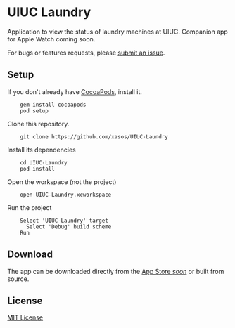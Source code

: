 UIUC Laundry
========

Application to view the status of laundry machines at UIUC. Companion app for Apple Watch coming soon.

For bugs or features requests, please [submit an issue](https://github.com/xasos/UIUC-Laundry/issues/new).

## Setup
If you don't already have [CocoaPods](http://cocoapods.org/), install it.

        gem install cocoapods
        pod setup

Clone this repository.

        git clone https://github.com/xasos/UIUC-Laundry

Install its dependencies

        cd UIUC-Laundry
        pod install

Open the workspace (not the project)

        open UIUC-Laundry.xcworkspace

Run the project

        Select 'UIUC-Laundry' target
          Select 'Debug' build scheme
        Run

## Download 
The app can be downloaded directly from the [App Store <i>soon</i>](http://appstore.com) or built from source.

## License
[MIT License](LICENSE)
